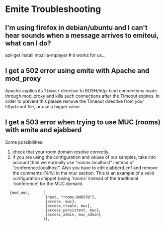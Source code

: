 # Emite Troubleshooting #

## I'm using firefox in debian/ubuntu and I can't hear sounds when a message arrives to emiteui, what can I do? ##

apt-get install mozilla-mplayer # it works for us...

## I get a 502 error using emite with Apache and mod\_proxy ##

Apache applies its `Timeout` directive to BOSH/http-bind connections made through mod\_proxy and kills such connections after the Timeout expires. In order to prevent this please remove the Timeout directive from your httpd.conf file, or use a higger value.

## I get a 503 error when trying to use MUC (rooms) with emite and ejabberd ##
Some possibilities:
  1. check that your room domain resolve correctly.
  1. If you are using the configuration and values of our samples, take into account than we normally use "rooms.localhost" instead of "conference.localhost". Also you have to edit ejabberd.cnf and remove the comments (%%) in the muc section.
This is an example of a valid configuration snippet (using 'rooms' instead of the traditional 'conference' for the MUC domain)
```
  {mod_muc,      [
                  {host, "rooms.@HOST@"},
                  {access, muc},
                  {access_create, muc},
                  {access_persistent, muc},
                  {access_admin, muc_admin}
                 ]},
  
```